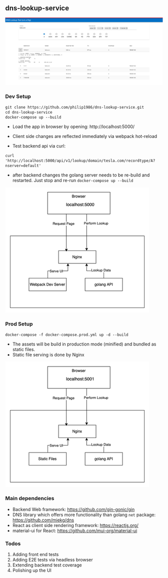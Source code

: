 ## dns-lookup-service

![dns-lookup-services-screenshot](./Screenshot.png)

### Dev Setup

```
git clone https://github.com/philip1986/dns-lookup-service.git
cd dns-lookup-service
docker-compose up --build
```

- Load the app in browser by opening: http://localhost:5000/
- Client side changes are reflected immediately via webpack hot-reload

- Test backend api via curl: 
```
curl 'http://localhost:5000/api/v1/lookup/domain/tesla.com/recordtype/A?nserver=default'  
```
- after backend changes the golang server needs to be re-build and restarted. Just stop and re-run `docker-compose up --build`


![dns-lookup-service-dev](./dns-lookup-service-dev.png)

### Prod Setup

```
docker-compose -f docker-compose.prod.yml up -d --build
```

- The assets will be build in production mode (minified) and bundled as static files.
- Static file serving is done by Nginx


![dns-lookup-service-prod.](./dns-lookup-service-prod.png)


### Main dependencies 
- Backend Web framework: https://github.com/gin-gonic/gin
- DNS library which offers more functionality than golang `net` package: https://github.com/miekg/dns
- React as client side rendering framework: https://reactjs.org/
- material-ui for React: https://github.com/mui-org/material-ui

### Todos
1. Adding front end tests 
2. Adding E2E tests via headless browser
3. Extending backend test coverage
4. Polishing up the UI


